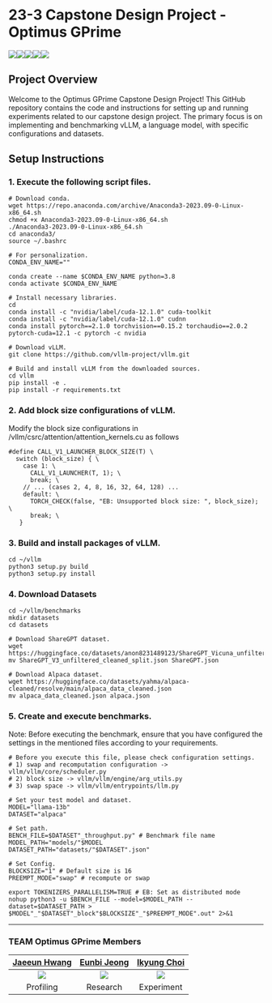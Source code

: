 # 23-3 Capstone Design Project - Optimus GPrime

<div style="display:flex; flex-direction:row;">
  <img src="https://img.shields.io/badge/C%2B%2B-%2300599C?style=flat-square&logo=cplusplus&logoColor=white"/> 
  <img src="https://img.shields.io/badge/CUDA-%23A8B9CC?style=flat-square&logo=nvidia&logoColor=white"/> 
  <img src="https://img.shields.io/badge/Python-%233776AB?style=flat-square&logo=python&logoColor=white"/>     
  <img src="https://img.shields.io/badge/PyTorch-%23EE4C2C?style=flat-square&logo=pytorch&logoColor=white"/> 
  <img src="https://img.shields.io/badge/Bash-%234EAA25?style=flat-square&logo=gnubash&logoColor=white"/>
</div>

## Project Overview
Welcome to the Optimus GPrime Capstone Design Project! This GitHub repository contains the code and instructions for setting up and running experiments related to our capstone design project. The primary focus is on implementing and benchmarking vLLM, a language model, with specific configurations and datasets.

## Setup Instructions

### 1. Execute the following script files.
```
# Download conda.
wget https://repo.anaconda.com/archive/Anaconda3-2023.09-0-Linux-x86_64.sh
chmod +x Anaconda3-2023.09-0-Linux-x86_64.sh
./Anaconda3-2023.09-0-Linux-x86_64.sh
cd anaconda3/
source ~/.bashrc

# For personalization.
CONDA_ENV_NAME=""

conda create --name $CONDA_ENV_NAME python=3.8
conda activate $CONDA_ENV_NAME

# Install necessary libraries.
cd
conda install -c "nvidia/label/cuda-12.1.0" cuda-toolkit
conda install -c "nvidia/label/cuda-12.1.0" cudnn
conda install pytorch==2.1.0 torchvision==0.15.2 torchaudio==2.0.2 pytorch-cuda=12.1 -c pytorch -c nvidia

# Download vLLM.
git clone https://github.com/vllm-project/vllm.git

# Build and install vLLM from the downloaded sources.
cd vllm
pip install -e .
pip install -r requirements.txt
```

### 2. Add block size configurations of vLLM.
Modify the block size configurations in /vllm/csrc/attention/attention_kernels.cu as follows
```
#define CALL_V1_LAUNCHER_BLOCK_SIZE(T) \
  switch (block_size) { \
    case 1: \
      CALL_V1_LAUNCHER(T, 1); \
      break; \
    // ... (cases 2, 4, 8, 16, 32, 64, 128) ...
    default: \
      TORCH_CHECK(false, "EB: Unsupported block size: ", block_size); \
      break; \
   }
```

### 3. Build and install packages of vLLM.
```
cd ~/vllm
python3 setup.py build
python3 setup.py install
```

### 4. Download Datasets
```
cd ~/vllm/benchmarks
mkdir datasets
cd datasets

# Download ShareGPT dataset.
wget https://huggingface.co/datasets/anon8231489123/ShareGPT_Vicuna_unfiltered/resolve/main/ShareGPT_V3_unfiltered_cleaned_split.json
mv ShareGPT_V3_unfiltered_cleaned_split.json ShareGPT.json

# Download Alpaca dataset.
wget https://huggingface.co/datasets/yahma/alpaca-cleaned/resolve/main/alpaca_data_cleaned.json
mv alpaca_data_cleaned.json alpaca.json
```

### 5. Create and execute benchmarks.
Note: Before executing the benchmark, ensure that you have configured the settings in the mentioned files according to your requirements.
```
# Before you execute this file, please check configuration settings.
# 1) swap and recomputation configuration -> vllm/vllm/core/scheduler.py
# 2) block size -> vllm/vllm/engine/arg_utils.py
# 3) swap space -> vllm/vllm/entrypoints/llm.py

# Set your test model and dataset.
MODEL="llama-13b"
DATASET="alpaca"

# Set path.
BENCH_FILE=$DATASET"_throughput.py" # Benchmark file name
MODEL_PATH="models/"$MODEL
DATASET_PATH="datasets/"$DATASET".json"

# Set Config.
BLOCKSIZE="1" # Default size is 16
PREEMPT_MODE="swap" # recompute or swap

export TOKENIZERS_PARALLELISM=TRUE # EB: Set as distributed mode
nohup python3 -u $BENCH_FILE --model=$MODEL_PATH --dataset=$DATASET_PATH > $MODEL"_"$DATASET"_block"$BLOCKSIZE"_"$PREEMPT_MODE".out" 2>&1
```

---
### TEAM Optimus GPrime Members
|[Jaeeun Hwang](https://github.com/jaeeunHwang)|[Eunbi Jeong](https://github.com/eunbi-jeong)|[Ikyung Choi](https://github.com/ikikchoi)|
|:---:|:---:|:---:|
|<img src="https://avatars.githubusercontent.com/u/98397375?v=4">|<img src="https://avatars.githubusercontent.com/u/108458468?v=4)https://avatars.githubusercontent.com/u/108458468?v=4">|<img src="https://avatars.githubusercontent.com/u/137859759?v=4">|
|Profiling|Research|Experiment|
